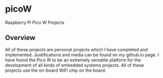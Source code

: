 # picoW
Raspberry Pi Pico W Projects

## Overview
All of these projects are personal projects which I have completed and implemented. Justifications and media can be found on my github.io page. I have found the Pico W to be an extremely versatile platform for the development of all kinds of embedded systems projects. All of these projects use the on-board WiFi chip on the board.
